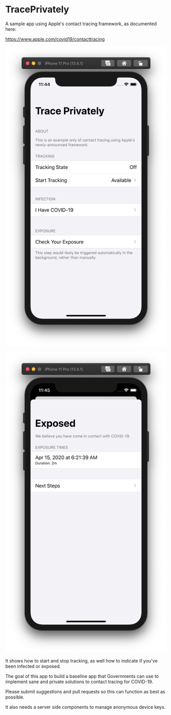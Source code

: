 # TracePrivately
A sample app using Apple's contact tracing framework, as documented here:

https://www.apple.com/covid19/contacttracing

![Main Window](https://github.com/CrunchyBagel/TracePrivately/blob/master/screenshots/trace-main.png?raw=true)

![Exposed Window](https://github.com/CrunchyBagel/TracePrivately/blob/master/screenshots/trace-exposed.png?raw=true)

It shows how to start and stop tracking, as well how to indicate if you've been infected or exposed.

The goal of this app to build a baseline app that Governments can use to implement sane and private solutions to contact tracing for COVID-19.

Please submit suggestions and pull requests so this can function as best as possible.

It also needs a server side components to manage anonymous device keys.
